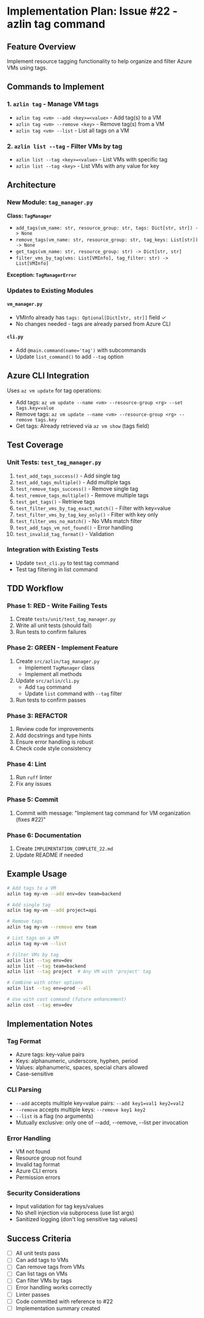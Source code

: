 # Implementation Plan: Issue #22 - azlin tag command

## Feature Overview
Implement resource tagging functionality to help organize and filter Azure VMs using tags.

## Commands to Implement

### 1. `azlin tag` - Manage VM tags
- `azlin tag <vm> --add <key>=<value>` - Add tag(s) to a VM
- `azlin tag <vm> --remove <key>` - Remove tag(s) from a VM  
- `azlin tag <vm> --list` - List all tags on a VM

### 2. `azlin list --tag` - Filter VMs by tag
- `azlin list --tag <key>=<value>` - List VMs with specific tag
- `azlin list --tag <key>` - List VMs with any value for key

## Architecture

### New Module: `tag_manager.py`
**Class: `TagManager`**
- `add_tags(vm_name: str, resource_group: str, tags: Dict[str, str]) -> None`
- `remove_tags(vm_name: str, resource_group: str, tag_keys: List[str]) -> None`
- `get_tags(vm_name: str, resource_group: str) -> Dict[str, str]`
- `filter_vms_by_tag(vms: List[VMInfo], tag_filter: str) -> List[VMInfo]`

**Exception: `TagManagerError`**

### Updates to Existing Modules

#### `vm_manager.py`
- VMInfo already has `tags: Optional[Dict[str, str]]` field ✓
- No changes needed - tags are already parsed from Azure CLI

#### `cli.py`
- Add `@main.command(name='tag')` with subcommands
- Update `list_command()` to add `--tag` option

## Azure CLI Integration
Uses `az vm update` for tag operations:
- Add tags: `az vm update --name <vm> --resource-group <rg> --set tags.key=value`
- Remove tags: `az vm update --name <vm> --resource-group <rg> --remove tags.key`
- Get tags: Already retrieved via `az vm show` (tags field)

## Test Coverage

### Unit Tests: `test_tag_manager.py`
1. `test_add_tags_success()` - Add single tag
2. `test_add_tags_multiple()` - Add multiple tags
3. `test_remove_tags_success()` - Remove single tag
4. `test_remove_tags_multiple()` - Remove multiple tags
5. `test_get_tags()` - Retrieve tags
6. `test_filter_vms_by_tag_exact_match()` - Filter with key=value
7. `test_filter_vms_by_tag_key_only()` - Filter with key only
8. `test_filter_vms_no_match()` - No VMs match filter
9. `test_add_tags_vm_not_found()` - Error handling
10. `test_invalid_tag_format()` - Validation

### Integration with Existing Tests
- Update `test_cli.py` to test tag command
- Test tag filtering in list command

## TDD Workflow

### Phase 1: RED - Write Failing Tests
1. Create `tests/unit/test_tag_manager.py`
2. Write all unit tests (should fail)
3. Run tests to confirm failures

### Phase 2: GREEN - Implement Feature
1. Create `src/azlin/tag_manager.py`
   - Implement `TagManager` class
   - Implement all methods
2. Update `src/azlin/cli.py`
   - Add `tag` command
   - Update `list` command with `--tag` filter
3. Run tests to confirm passes

### Phase 3: REFACTOR
1. Review code for improvements
2. Add docstrings and type hints
3. Ensure error handling is robust
4. Check code style consistency

### Phase 4: Lint
1. Run `ruff` linter
2. Fix any issues

### Phase 5: Commit
1. Commit with message: "Implement tag command for VM organization (fixes #22)"

### Phase 6: Documentation
1. Create `IMPLEMENTATION_COMPLETE_22.md`
2. Update README if needed

## Example Usage

```bash
# Add tags to a VM
azlin tag my-vm --add env=dev team=backend

# Add single tag
azlin tag my-vm --add project=api

# Remove tags
azlin tag my-vm --remove env team

# List tags on a VM
azlin tag my-vm --list

# Filter VMs by tag
azlin list --tag env=dev
azlin list --tag team=backend
azlin list --tag project  # Any VM with 'project' tag

# Combine with other options
azlin list --tag env=prod --all

# Use with cost command (future enhancement)
azlin cost --tag env=dev
```

## Implementation Notes

### Tag Format
- Azure tags: key-value pairs
- Keys: alphanumeric, underscore, hyphen, period
- Values: alphanumeric, spaces, special chars allowed
- Case-sensitive

### CLI Parsing
- `--add` accepts multiple key=value pairs: `--add key1=val1 key2=val2`
- `--remove` accepts multiple keys: `--remove key1 key2`
- `--list` is a flag (no arguments)
- Mutually exclusive: only one of --add, --remove, --list per invocation

### Error Handling
- VM not found
- Resource group not found
- Invalid tag format
- Azure CLI errors
- Permission errors

### Security Considerations
- Input validation for tag keys/values
- No shell injection via subprocess (use list args)
- Sanitized logging (don't log sensitive tag values)

## Success Criteria
- [ ] All unit tests pass
- [ ] Can add tags to VMs
- [ ] Can remove tags from VMs
- [ ] Can list tags on VMs
- [ ] Can filter VMs by tags
- [ ] Error handling works correctly
- [ ] Linter passes
- [ ] Code committed with reference to #22
- [ ] Implementation summary created
